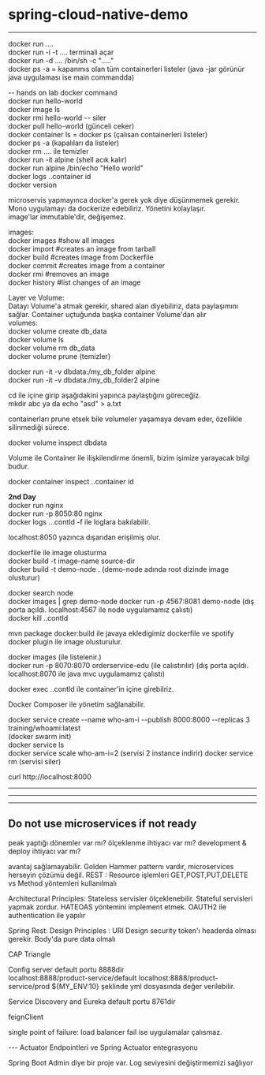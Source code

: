 # spring-cloud-native-demo

----
docker run ....  
docker run -i -t .... terminali açar  
docker run -d .... /bin/sh -c "....."  
docker ps -a = kapanmıs olan tüm containerleri listeler (java -jar görünür java uygulaması ise main commandda)  

-- hands on lab docker command  
docker run hello-world  
docker image ls  
docker rmi hello-world -- siler  
docker pull hello-world (günceli ceker)  
docker container ls = docker ps (çalısan containerleri listeler)  
docker ps -a (kapalıları da listeler)  
docker rm .... ile temizler  
docker run -it alpine  (shell acık kalır)  
docker run alpine /bin/echo "Hello world"  
docker logs ..container id  
docker version  

microservis yapmayınca docker'a gerek yok diye düşünmemek gerekir. Mono uygulamayı da dockerize edebiliriz. Yönetini kolaylaşır.  
image'lar immutable'dir, değişemez.

images:  
docker images #show all images  
docker import #creates an image from tarball  
docker build  #creates image from Dockerfile  
docker commit #creates image from a container  
docker rmi    #removes an image  
docker history #list changes of an image  


Layer ve Volume:  
Datayı Volume'a atmak gerekir, shared alan diyebiliriz, data paylaşımını sağlar. Container uçtuğunda başka container Volume'dan alır  
volumes:  
docker volume create db_data  
docker volume ls  
docker volume rm db_data  
docker volume prune (temizler)  


docker run -it -v dbdata:/my_db_folder alpine  
docker run -it -v dbdata:/my_db_folder2 alpine  

cd ile içine girip aşağıdakini yapınca paylaştığını göreceğiz.  
mkdir abc ya da echo "asd" > a.txt  


containerları prune etsek bile volumeler yaşamaya devam eder, özellikle silinmediği sürece.  

docker volume inspect dbdata  

Volume ile Container ile ilişkilendirme önemli, bizim işimize yarayacak bilgi budur.  

docker container inspect ..container id  

**2nd Day**  
docker run nginx  
docker run -p 8050:80 nginx  
docker logs ...contId -f ile loglara bakılabilir.  

localhost:8050 yazınca dışarıdan erişilmiş olur.  

dockerfile ile image olusturma  
docker build -t image-name  source-dir  
docker build -t demo-node . (demo-node adında root dizinde image olusturur)

docker search node  
docker images | grep demo-node
docker run -p 4567:8081 demo-node (dış porta açıldı. localhost:4567 ile node uygulamamız çalıstı)  
docker kill ..contId
  
mvn package docker:build ile javaya ekledigimiz dockerfile ve spotify docker plugin ile image olusturulur.

docker images (ile listelenir.)  
docker run -p 8070:8070 orderservice-edu (ile calıstırılır) (dış porta açıldı. localhost:8070 ile java mvc uygulamamız çalıstı)  

docker exec ..contId ile container'in içine girebilriz. 

Docker Composer ile yönetim sağlanabilir.  

docker service create --name who-am-i --publish 8000:8000 --replicas 3 training/whoami:latest  
(docker swarm init)  
docker service ls  
docker service scale who-am-i=2 (servisi 2 instance indirir)
docker service rm (servisi siler)

curl http://localhost:8000



-----------------------------------
***********************************
-----------------------------------

Do not use microservices if not ready
------
peak yaptığı dönemler var mı?
ölçeklenme ihtiyacı var mı?
development & deploy ihtiyacı var mı?

avantaj sağlamayabilir.
Golden Hammer patternı vardır, microservices herseyin çözümü değil.
REST : Resource işlemleri GET,POST,PUT,DELETE vs Method yöntemleri kullanılmalı

Architectural Principles:
Stateless servisler ölçeklenebilir. Stateful servisleri yapmak zordur.
HATEOAS yöntemini implement etmek.
OAUTH2 ile authentication ile yapılır

Spring Rest:
Design Principles : URI Design
security token'ı headerda olması gerekir. Body'da pure data olmalı

CAP Triangle

Config server default portu 8888dir  
localhost:8888/product-service/default
localhost:8888/product-service/prod
${MY_ENV:10} şeklinde yml dosyasında değer verilebilir.

Service Discovery and Eureka  default portu 8761dir  

feignClient

single point of failure: load balancer fail ise uygulamalar çalısmaz.  





--- Actuator Endpointleri ve Spring Actuator entegrasyonu

Spring Boot Admin diye bir proje var. Log seviyesini değiştirmemizi sağlıyor
